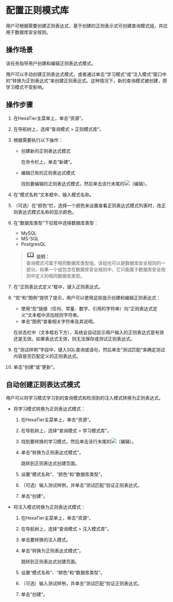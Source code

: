 # 配置正则模式库<a name="ZH-CN_TOPIC_0111166555"></a>

用户可根据需要创建正则表达式，基于创建的正则表示式可创建查询模式组，并应用于数据库安全规则。

## 操作场景<a name="zh-cn_topic_0110574910_section194716441229"></a>

该任务指导用户创建和编辑正则表达式模式。

用户可以手动创建正则表达式模式，或者通过单击“学习模式“或“注入模式“窗口中的“转换为正则表达式“来创建正则表达式。这种情况下，新的查询模式被创建，原学习模式不受影响。

## 操作步骤<a name="zh-cn_topic_0110574910_section942916714238"></a>

1.  在HexaTier主菜单上，单击“资源“。
2.  在导航树上，选择“查询模式 \> 正则模式库“。
3.  根据需要执行以下操作：
    -   创建新的正则表达式模式

        在命令栏上，单击“新建“。

    -   编辑已有的正则表达式模式

        找到要编辑的正则表达式模式，然后单击该行末尾的![](figures/zh-cn_image_0110574952.png)（编辑）。


4.  在“模式名称“文本框中，输入模式名称。
5.  （可选）在“颜色“栏，选择一个颜色来设置查看正则表达式模式列表时，改正则表达式模式名称的显示颜色。
6.  在“数据库类型“下拉框中选择数据库类型：

    -   MySQL
    -   MS-SQL
    -   PostgresQL

    >![](public_sys-resources/icon-note.gif) **说明：**   
    >查询模式可属于相同数据库类型组。该组也可以是数据库安全规则的一部分。如果一个组包含在数据库安全规则中，它只能属于数据库安全规则中定义的相同数据库类型。  

7.  在“正则表达式定义“框中，键入正则表达式。
8.  “宏“和“图例“提供了提示，用户可以使用这些提示创建和编辑正则表达式：

    -   使用“宏“链接（任何、常量、数字、引用的字符串）向“正则表达式定义“文本框中添加规则字符串。
    -   单击“图例“查看相关字符串及其说明。

    在状态栏中（文本框右下方），系统会自动显示用户输入的正则表达式是有效还是无效。如果表达式无效，则无法保存或测试正则表达式。

9.  在“测试样例“字段中，键入SQL查询或语句，然后单击“测试匹配“来确定测试内容是否匹配定义的正则表达式。
10. 单击“创建“或“更新“。

## 自动创建正则表达式模式<a name="zh-cn_topic_0110574910_section1611863916142"></a>

用户可以将学习模式学习到的查询模式和检测到的注入模式转换为正则表达式。

-   将学习模式转换为正则表达式模式：
    1.  在HexaTier主菜单上，单击“资源“。
    2.  在导航树上，选择“查询模式 \> 学习模式库“。
    3.  找到要转换的学习模式，然后单击该行末尾的![](figures/zh-cn_image_0110574939.png)（编辑）。
    4.  单击“转换为正则表达式模式“。

        跳转到正则表达式创建页面。

    5.  设置“模式名称“、“颜色“和“数据库类型“。
    6.  （可选）输入测试样例，并单击“测试匹配“验证正则表达式。
    7.  单击“创建“。

-   将注入模式转换为正则表达式模式：
    1.  在HexaTier主菜单上，单击“资源“。
    2.  在导航树上，选择“查询模式 \> 注入模式库“。
    3.  单击要转换的注入模式。
    4.  单击“转换为正则表达式模式“。

        跳转到正则表达式创建页面。

    5.  设置“模式名称“、“颜色“和“数据库类型“。
    6.  （可选）输入测试样例，并单击“测试匹配“验证正则表达式。
    7.  单击“创建“。


